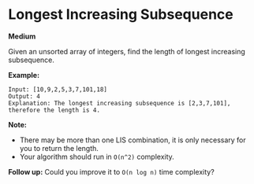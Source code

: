 # Longest Increasing Subsequence
**Medium**

Given an unsorted array of integers, find the length of longest increasing subsequence.

**Example:**

```
Input: [10,9,2,5,3,7,101,18]
Output: 4 
Explanation: The longest increasing subsequence is [2,3,7,101], therefore the length is 4. 
```
**Note:**

- There may be more than one LIS combination, it is only necessary for you to return the length.
- Your algorithm should run in `O(n^2)` complexity.

**Follow up:** Could you improve it to `O(n log n)` time complexity?
